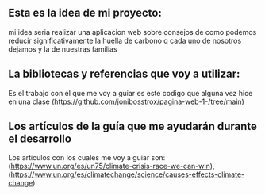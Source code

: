 ## Esta es la idea de mi proyecto:
mi idea seria realizar una aplicacion web sobre consejos de como podemos reducir significativamente la huella de carbono q cada uno de nosotros dejamos y la de nuestras familias
## La bibliotecas y referencias que voy a utilizar:
Es el trabajo con el que me voy a guiar es este codigo que alguna vez hice en una clase (https://github.com/jonibosstrox/pagina-web-1-/tree/main)
## Los artículos de la guía que me ayudarán durante el desarrollo
Los articulos con los cuales me voy a guiar son: (https://www.un.org/es/un75/climate-crisis-race-we-can-win), (https://www.un.org/es/climatechange/science/causes-effects-climate-change)
